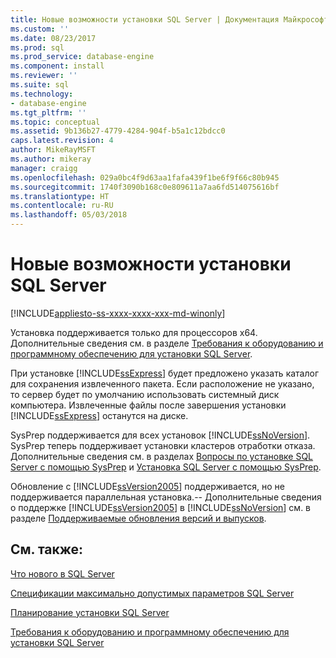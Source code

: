 ```yaml
---
title: Новые возможности установки SQL Server | Документация Майкрософт
ms.custom: ''
ms.date: 08/23/2017
ms.prod: sql
ms.prod_service: database-engine
ms.component: install
ms.reviewer: ''
ms.suite: sql
ms.technology:
- database-engine
ms.tgt_pltfrm: ''
ms.topic: conceptual
ms.assetid: 9b136b27-4779-4284-904f-b5a1c12bdcc0
caps.latest.revision: 4
author: MikeRayMSFT
ms.author: mikeray
manager: craigg
ms.openlocfilehash: 029a0bc4f9d63aa1fafa439f1be6f9f66c80b945
ms.sourcegitcommit: 1740f3090b168c0e809611a7aa6fd514075616bf
ms.translationtype: HT
ms.contentlocale: ru-RU
ms.lasthandoff: 05/03/2018
---
```

# <a name="what39s-new-in-sql-server-installation"></a>Новые возможности установки SQL Server
[!INCLUDE[appliesto-ss-xxxx-xxxx-xxx-md-winonly](../../includes/appliesto-ss-xxxx-xxxx-xxx-md-winonly.md)]

 Установка поддерживается только для процессоров x64. Дополнительные сведения см. в разделе [Требования к оборудованию и программному обеспечению для установки SQL Server](../../sql-server/install/hardware-and-software-requirements-for-installing-sql-server.md).
  
 При установке [!INCLUDE[ssExpress](../../includes/ssexpress-md.md)] будет предложено указать каталог для сохранения извлеченного пакета. Если расположение не указано, то сервер будет по умолчанию использовать системный диск компьютера. Извлеченные файлы после завершения установки [!INCLUDE[ssExpress](../../includes/ssexpress-md.md)] останутся на диске.  
  
 SysPrep поддерживается для всех установок [!INCLUDE[ssNoVersion](../../includes/ssnoversion-md.md)]. SysPrep теперь поддерживает установки кластеров отработки отказа. Дополнительные сведения см. в разделах [Вопросы по установке SQL Server с помощью SysPrep](../../database-engine/install-windows/considerations-for-installing-sql-server-using-sysprep.md) и [Установка SQL Server с помощью SysPrep](../../database-engine/install-windows/install-sql-server-using-sysprep.md).  
  
 Обновление с [!INCLUDE[ssVersion2005](../../includes/ssversion2005-md.md)] поддерживается, но не поддерживается параллельная установка.\-\- Дополнительные сведения о поддержке [!INCLUDE[ssVersion2005](../../includes/ssversion2005-md.md)] в [!INCLUDE[ssNoVersion](../../includes/ssnoversion-md.md)] см. в разделе [Поддерживаемые обновления версий и выпусков](../../database-engine/install-windows/supported-version-and-edition-upgrades.md).  
 
  
## <a name="see-also"></a>См. также:  
[Что нового в SQL Server](../../sql-server/what-s-new-in-sql-server-2017.md)

[Спецификации максимально допустимых параметров SQL Server](../../sql-server/maximum-capacity-specifications-for-sql-server.md)   

[Планирование установки SQL Server](../../sql-server/install/planning-a-sql-server-installation.md)   

[Требования к оборудованию и программному обеспечению для установки SQL Server](../../sql-server/install/hardware-and-software-requirements-for-installing-sql-server.md)  
  
